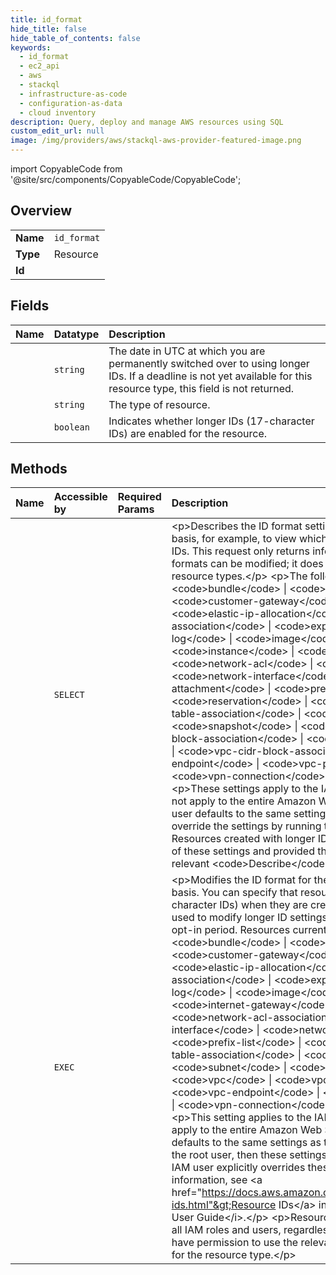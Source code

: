 ```yaml
---
title: id_format
hide_title: false
hide_table_of_contents: false
keywords:
  - id_format
  - ec2_api
  - aws    
  - stackql
  - infrastructure-as-code
  - configuration-as-data
  - cloud inventory
description: Query, deploy and manage AWS resources using SQL
custom_edit_url: null
image: /img/providers/aws/stackql-aws-provider-featured-image.png
---
```


import CopyableCode from '@site/src/components/CopyableCode/CopyableCode';




## Overview
<table><tbody>
<tr><td><b>Name</b></td><td><code>id_format</code></td></tr>
<tr><td><b>Type</b></td><td>Resource</td></tr>
<tr><td><b>Id</b></td><td><CopyableCode code="aws.ec2_api.id_format" /></td></tr>
</tbody></table>

## Fields
| Name | Datatype | Description |
|:-----|:---------|:------------|
| <CopyableCode code="deadline" /> | `string` | The date in UTC at which you are permanently switched over to using longer IDs. If a deadline is not yet available for this resource type, this field is not returned. |
| <CopyableCode code="resource" /> | `string` | The type of resource. |
| <CopyableCode code="useLongIds" /> | `boolean` | Indicates whether longer IDs (17-character IDs) are enabled for the resource. |
## Methods
| Name | Accessible by | Required Params | Description |
|:-----|:--------------|:----------------|:------------|
| <CopyableCode code="id_format_Describe" /> | `SELECT` | <CopyableCode code="region" /> | &lt;p&gt;Describes the ID format settings for your resources on a per-Region basis, for example, to view which resource types are enabled for longer IDs. This request only returns information about resource types whose ID formats can be modified; it does not return information about other resource types.&lt;/p&gt; &lt;p&gt;The following resource types support longer IDs: &lt;code&gt;bundle&lt;/code&gt; \| &lt;code&gt;conversion-task&lt;/code&gt; \| &lt;code&gt;customer-gateway&lt;/code&gt; \| &lt;code&gt;dhcp-options&lt;/code&gt; \| &lt;code&gt;elastic-ip-allocation&lt;/code&gt; \| &lt;code&gt;elastic-ip-association&lt;/code&gt; \| &lt;code&gt;export-task&lt;/code&gt; \| &lt;code&gt;flow-log&lt;/code&gt; \| &lt;code&gt;image&lt;/code&gt; \| &lt;code&gt;import-task&lt;/code&gt; \| &lt;code&gt;instance&lt;/code&gt; \| &lt;code&gt;internet-gateway&lt;/code&gt; \| &lt;code&gt;network-acl&lt;/code&gt; \| &lt;code&gt;network-acl-association&lt;/code&gt; \| &lt;code&gt;network-interface&lt;/code&gt; \| &lt;code&gt;network-interface-attachment&lt;/code&gt; \| &lt;code&gt;prefix-list&lt;/code&gt; \| &lt;code&gt;reservation&lt;/code&gt; \| &lt;code&gt;route-table&lt;/code&gt; \| &lt;code&gt;route-table-association&lt;/code&gt; \| &lt;code&gt;security-group&lt;/code&gt; \| &lt;code&gt;snapshot&lt;/code&gt; \| &lt;code&gt;subnet&lt;/code&gt; \| &lt;code&gt;subnet-cidr-block-association&lt;/code&gt; \| &lt;code&gt;volume&lt;/code&gt; \| &lt;code&gt;vpc&lt;/code&gt; \| &lt;code&gt;vpc-cidr-block-association&lt;/code&gt; \| &lt;code&gt;vpc-endpoint&lt;/code&gt; \| &lt;code&gt;vpc-peering-connection&lt;/code&gt; \| &lt;code&gt;vpn-connection&lt;/code&gt; \| &lt;code&gt;vpn-gateway&lt;/code&gt;. &lt;/p&gt; &lt;p&gt;These settings apply to the IAM user who makes the request; they do not apply to the entire Amazon Web Services account. By default, an IAM user defaults to the same settings as the root user, unless they explicitly override the settings by running the &lt;a&gt;ModifyIdFormat&lt;/a&gt; command. Resources created with longer IDs are visible to all IAM users, regardless of these settings and provided that they have permission to use the relevant &lt;code&gt;Describe&lt;/code&gt; command for the resource type.&lt;/p&gt; |
| <CopyableCode code="id_format_Modify" /> | `EXEC` | <CopyableCode code="Resource, UseLongIds, region" /> | &lt;p&gt;Modifies the ID format for the specified resource on a per-Region basis. You can specify that resources should receive longer IDs (17-character IDs) when they are created.&lt;/p&gt; &lt;p&gt;This request can only be used to modify longer ID settings for resource types that are within the opt-in period. Resources currently in their opt-in period include: &lt;code&gt;bundle&lt;/code&gt; \| &lt;code&gt;conversion-task&lt;/code&gt; \| &lt;code&gt;customer-gateway&lt;/code&gt; \| &lt;code&gt;dhcp-options&lt;/code&gt; \| &lt;code&gt;elastic-ip-allocation&lt;/code&gt; \| &lt;code&gt;elastic-ip-association&lt;/code&gt; \| &lt;code&gt;export-task&lt;/code&gt; \| &lt;code&gt;flow-log&lt;/code&gt; \| &lt;code&gt;image&lt;/code&gt; \| &lt;code&gt;import-task&lt;/code&gt; \| &lt;code&gt;internet-gateway&lt;/code&gt; \| &lt;code&gt;network-acl&lt;/code&gt; \| &lt;code&gt;network-acl-association&lt;/code&gt; \| &lt;code&gt;network-interface&lt;/code&gt; \| &lt;code&gt;network-interface-attachment&lt;/code&gt; \| &lt;code&gt;prefix-list&lt;/code&gt; \| &lt;code&gt;route-table&lt;/code&gt; \| &lt;code&gt;route-table-association&lt;/code&gt; \| &lt;code&gt;security-group&lt;/code&gt; \| &lt;code&gt;subnet&lt;/code&gt; \| &lt;code&gt;subnet-cidr-block-association&lt;/code&gt; \| &lt;code&gt;vpc&lt;/code&gt; \| &lt;code&gt;vpc-cidr-block-association&lt;/code&gt; \| &lt;code&gt;vpc-endpoint&lt;/code&gt; \| &lt;code&gt;vpc-peering-connection&lt;/code&gt; \| &lt;code&gt;vpn-connection&lt;/code&gt; \| &lt;code&gt;vpn-gateway&lt;/code&gt;.&lt;/p&gt; &lt;p&gt;This setting applies to the IAM user who makes the request; it does not apply to the entire Amazon Web Services account. By default, an IAM user defaults to the same settings as the root user. If you're using this action as the root user, then these settings apply to the entire account, unless an IAM user explicitly overrides these settings for themselves. For more information, see &lt;a href="https://docs.aws.amazon.com/AWSEC2/latest/UserGuide/resource-ids.html"&gt;Resource IDs&lt;/a&gt; in the &lt;i&gt;Amazon Elastic Compute Cloud User Guide&lt;/i&gt;.&lt;/p&gt; &lt;p&gt;Resources created with longer IDs are visible to all IAM roles and users, regardless of these settings and provided that they have permission to use the relevant &lt;code&gt;Describe&lt;/code&gt; command for the resource type.&lt;/p&gt; |

